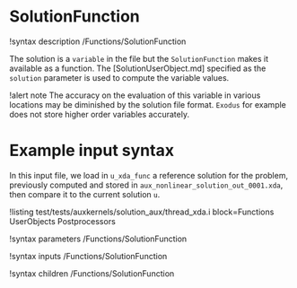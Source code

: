 # SolutionFunction

!syntax description /Functions/SolutionFunction

The solution is a `variable` in the file but the `SolutionFunction` makes it available
as a function. The [SolutionUserObject.md] specified as the `solution` parameter is used
to compute the variable values.

!alert note
The accuracy on the evaluation of this variable in various locations may be diminished
by the solution file format. `Exodus` for example does not store higher order variables
accurately.

# Example input syntax

In this input file, we load in `u_xda_func` a reference solution for the problem, previously
computed and stored in `aux_nonlinear_solution_out_0001.xda`, then compare it to the current solution `u`.

!listing test/tests/auxkernels/solution_aux/thread_xda.i block=Functions UserObjects Postprocessors

!syntax parameters /Functions/SolutionFunction

!syntax inputs /Functions/SolutionFunction

!syntax children /Functions/SolutionFunction
